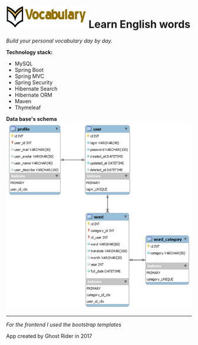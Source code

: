 ![app_logo](app.resources/app_logo.png)  Learn English words
===========================
*Build your personal vocabulary day by day.*


**Technology stack:**

- MySQL
- Spring Boot
- Spring MVC
- Spring Security
- Hibernate Search
- Hibernate ORM
- Maven
- Thymeleaf


**Data base's schema**
![schema_db](app.resources/schema_db.png)

------
*For the frontend I used the bootstrap templates*

App created by Ghost Rider in 2017
